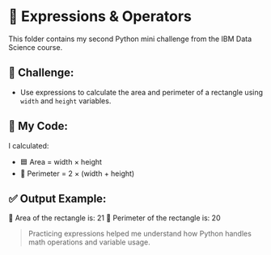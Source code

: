 # 🔢 Expressions & Operators

This folder contains my second Python mini challenge from the IBM Data Science course.

## 💪 Challenge:
- Use expressions to calculate the area and perimeter of a rectangle using `width` and `height` variables.

## 📄 My Code:
I calculated:
- 🟦 Area = width × height
- 📏 Perimeter = 2 × (width + height)

## ✅ Output Example:
📐 Area of the rectangle is: 21 📏 Perimeter of the rectangle is: 20

> Practicing expressions helped me understand how Python handles math operations and variable usage.
